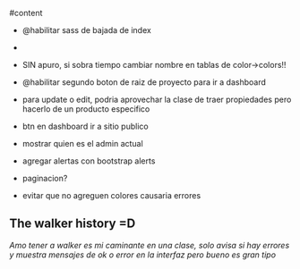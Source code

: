 #content
* @habilitar sass de bajada de index
* 

* SIN apuro, si sobra tiempo cambiar nombre en tablas de color->colors!!

* @habilitar segundo boton de raiz de proyecto para ir a dashboard

* para update o edit, podria aprovechar la clase de traer propiedades pero hacerlo de un producto especifico
* btn en dashboard ir a sitio publico
* mostrar quien es el admin actual
* agregar alertas con bootstrap alerts
* paginacion?


* evitar que no agreguen colores causaria errores

## The walker history =D
_Amo tener a walker es mi caminante en una clase, solo avisa si hay errores y muestra mensajes de ok o error en la interfaz pero bueno es gran tipo_
